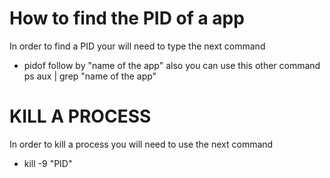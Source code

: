 # How to find the PID of a app 
In order to find a PID your will need to type the next command
- pidof follow by "name of the app" also you can use this other command ps aux |  grep "name of the app"

# KILL  A PROCESS 
In order to kill a process you will need to use the next command 
- kill -9 "PID"